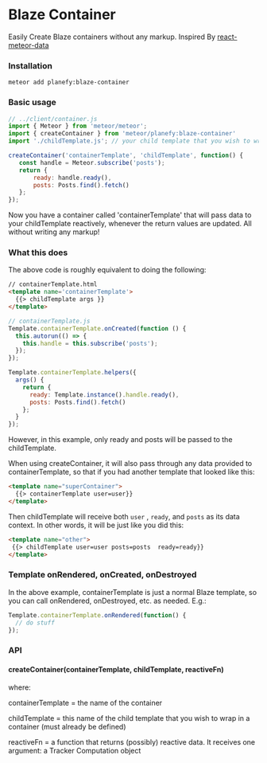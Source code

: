 # Blaze Container
Easily Create Blaze containers without any markup. Inspired By [react-meteor-data](https://github.com/meteor/react-packages/tree/devel/packages/react-meteor-data)

### Installation
```
meteor add planefy:blaze-container
```

### Basic usage
```javascript
// ../client/container.js
import { Meteor } from 'meteor/meteor';
import { createContainer } from 'meteor/planefy:blaze-container'
import './childTemplate.js'; // your child template that you wish to wrap

createContainer('containerTemplate', 'childTemplate', function() {
   const handle = Meteor.subscribe('posts');
   return {
       ready: handle.ready(),
       posts: Posts.find().fetch()
   };
});
```

Now you have a container called 'containerTemplate' that will pass data to your childTemplate reactively, whenever the return values are updated.  All without writing any markup!


### What this does

The above code is roughly equivalent to doing the following:  

```html 
// containerTemplate.html
<template name='containerTemplate'>
  {{> childTemplate args }}
</template>
```
```javascript
// containerTemplate.js
Template.containerTemplate.onCreated(function () {
  this.autorun(() => {
    this.handle = this.subscribe('posts');
  });
});

Template.containerTemplate.helpers({
  args() {
    return {
      ready: Template.instance().handle.ready(),
      posts: Posts.find().fetch()
    };
  }
});
```
However, in this example, only ready and posts will be passed to the childTemplate.  

When using createContainer, it will also pass through any data provided to containerTemplate, so that if you had another template that looked like this:
```html
<template name="superContainer">
  {{> containerTemplate user=user}}
</template>
```
Then childTemplate will receive both ```user``` , ```ready```, and ```posts``` as its data context. In other words, it will be just like
you did this:

```html
<template name="other">
 {{> childTemplate user=user posts=posts  ready=ready}}
</template>
```

### Template onRendered, onCreated, onDestroyed

In the above example, containerTemplate is just a normal Blaze template, so you can call onRendered, onDestroyed, etc. as needed. E.g.: 

```javascript
Template.containerTemplate.onRendered(function() {
  // do stuff 
});
```

### API

#### createContainer(containerTemplate, childTemplate, reactiveFn)

where:

containerTemplate = the name of the container

childTemplate = this name of the child template that you wish to wrap in a container (must already be defined)

reactiveFn = a function that returns (possibly) reactive data.  It receives one argument: a Tracker Computation object
